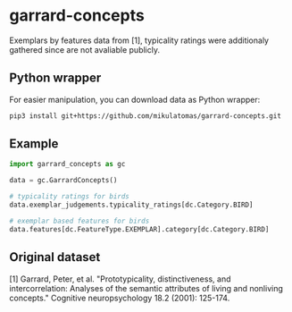 # garrard-concepts
Exemplars by features data from [1], typicality ratings were additionaly gathered since are not avaliable publicly.

## Python wrapper
For easier manipulation, you can download data as Python wrapper:

```bash
pip3 install git+https://github.com/mikulatomas/garrard-concepts.git
```

## Example

```python
import garrard_concepts as gc

data = gc.GarrardConcepts()

# typicality ratings for birds
data.exemplar_judgements.typicality_ratings[dc.Category.BIRD]

# exemplar based features for birds
data.features[dc.FeatureType.EXEMPLAR].category[dc.Category.BIRD]
```

## Original dataset
[1] Garrard, Peter, et al. "Prototypicality, distinctiveness, and intercorrelation: Analyses of the semantic attributes of living and nonliving concepts." Cognitive neuropsychology 18.2 (2001): 125-174.
